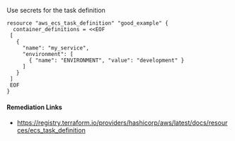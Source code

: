 
Use secrets for the task definition

```hcl
resource "aws_ecs_task_definition" "good_example" {
  container_definitions = <<EOF
 [
   {
     "name": "my_service",
     "environment": [
       { "name": "ENVIRONMENT", "value": "development" }
     ]
   }
 ]
 EOF
}
```

#### Remediation Links
 - https://registry.terraform.io/providers/hashicorp/aws/latest/docs/resources/ecs_task_definition

